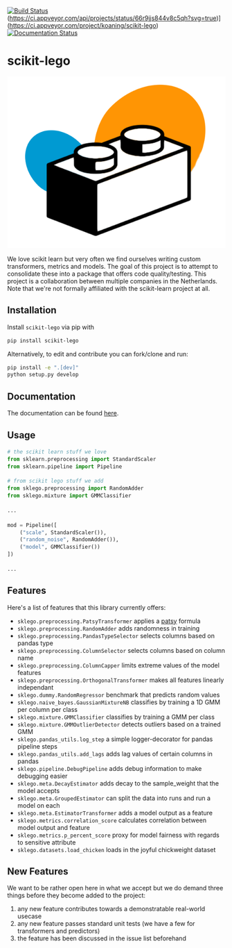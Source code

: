 [![Build Status](https://travis-ci.org/koaning/scikit-lego.svg?branch=master)](https://travis-ci.org/koaning/scikit-lego)
(https://ci.appveyor.com/api/projects/status/66r9jjs844v8c5qh?svg=true)](https://ci.appveyor.com/project/koaning/scikit-lego)
[![Documentation Status](https://readthedocs.org/projects/scikit-lego/badge/?version=latest)](https://scikit-lego.readthedocs.io/en/latest/?badge=latest)



# scikit-lego

![](images/logo.png)

We love scikit learn but very often we find ourselves writing
custom transformers, metrics and models. The goal of this project
is to attempt to consolidate these into a package that offers 
code quality/testing. This project is a collaboration between
multiple companies in the Netherlands. Note that we're not formally 
affiliated with the scikit-learn project at all. 

## Installation 

Install `scikit-lego` via pip with 

```bash
pip install scikit-lego
```

Alternatively, to edit and contribute you can fork/clone and run: 

```bash
pip install -e ".[dev]"
python setup.py develop
```

## Documentation 

The documentation can be found [here](https://scikit-lego.readthedocs.io/).

## Usage 

```python
# the scikit learn stuff we love
from sklearn.preprocessing import StandardScaler
from sklearn.pipeline import Pipeline

# from scikit lego stuff we add
from sklego.preprocessing import RandomAdder
from sklego.mixture import GMMClassifier

...

mod = Pipeline([
    ("scale", StandardScaler()),
    ("random_noise", RandomAdder()),
    ("model", GMMClassifier())
])

...
```

## Features 

Here's a list of features that this library currently offers: 

- `sklego.preprocessing.PatsyTransformer` applies a [patsy](https://patsy.readthedocs.io/en/latest/formulas.html) formula
- `sklego.preprocessing.RandomAdder` adds randomness in training
- `sklego.preprocessing.PandasTypeSelector` selects columns based on pandas type
- `sklego.preprocessing.ColumnSelector` selects columns based on column name
- `sklego.preprocessing.ColumnCapper` limits extreme values of the model features
- `sklego.preprocessing.OrthogonalTransformer` makes all features linearly independant
- `sklego.dummy.RandomRegressor` benchmark that predicts random values
- `sklego.naive_bayes.GaussianMixtureNB` classifies by training a 1D GMM per column per class
- `sklego.mixture.GMMClassifier` classifies by training a GMM per class
- `sklego.mixture.GMMOutlierDetector` detects outliers based on a trained GMM
- `sklego.pandas_utils.log_step` a simple logger-decorator for pandas pipeline steps
- `sklego.pandas_utils.add_lags` adds lag values of certain columns in pandas 
- `sklego.pipeline.DebugPipeline` adds debug information to make debugging easier
- `sklego.meta.DecayEstimator` adds decay to the sample_weight that the model accepts
- `sklego.meta.GroupedEstimator` can split the data into runs and run a model on each
- `sklego.meta.EstimatorTransformer` adds a model output as a feature
- `sklego.metrics.correlation_score` calculates correlation between model output and feature
- `sklego.metrics.p_percent_score` proxy for model fairness with regards to sensitive attribute
- `sklego.datasets.load_chicken` loads in the joyful chickweight dataset 

## New Features 

We want to be rather open here in what we accept but we do demand three 
things before they become added to the project:

1. any new feature contributes towards a demonstratable real-world usecase
2. any new feature passes standard unit tests (we have a few for transformers and predictors)
3. the feature has been discussed in the issue list beforehand 
